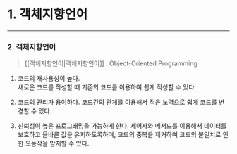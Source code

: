 # 1. 객체지향언어
---
### 2. 객체지향언어
> [[객체지향언어|객체지향언어]] : Object-Oriented Programming
1. 코드의 재사용성이 높다.	
	새로운 코드를 작성할 때 기존의 코드를 이용하여 쉽게 작성할 수 있다.

2. 코드의 관리가 용이하다.
	코드간의 관계를 이용해서 적은 노력으로 쉽게 코드를 변경할 수 있다.

3. 신뢰성이 높은 프로그래밍을 가능하게 한다.
	제어자와 메서드를 이용해서 데이터를 보호하고 올바른 값을 유지하도록하며, 코드의 중복을 제거하여 코드의 불일치로 인한 오동작을 방지할 수 있다.

